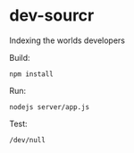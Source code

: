 # dev-sourcr
Indexing the worlds developers

Build:

`npm install`

Run:

`nodejs server/app.js`

Test:

`/dev/null`
